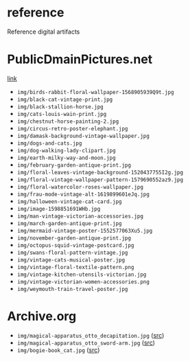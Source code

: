 # reference

Reference digital artifacts


# PublicDmainPictures.net

[link](https://www.publicdomainpictures.net/en/)

* `img/birds-rabbit-floral-wallpaper-1568905939Q9t.jpg`
* `img/black-cat-vintage-print.jpg`
* `img/black-stallion-horse.jpg`
* `img/cats-louis-wain-print.jpg`
* `img/chestnut-horse-painting-2.jpg`
* `img/circus-retro-poster-elephant.jpg`
* `img/damask-background-vintage-wallpaper.jpg`
* `img/dogs-and-cats.jpg`
* `img/dog-walking-lady-clipart.jpg`
* `img/earth-milky-way-and-moon.jpg`
* `img/february-garden-antique-print.jpg`
* `img/floral-leaves-vintage-background-1520437755I2g.jpg`
* `img/floral-vintage-wallpaper-pattern-1579690552az9.jpg`
* `img/floral-watercolor-roses-wallpaper.jpg`
* `img/frau-mode-vintage-alt-1619899601eJq.jpg`
* `img/halloween-vintage-cat-card.jpg`
* `img/image-1598851691WHb.jpg`
* `img/man-vintage-victorian-accessories.jpg`
* `img/march-garden-antique-print.jpg`
* `img/mermaid-vintage-poster-1552577063Xu5.jpg`
* `img/november-garden-antique-print.jpg`
* `img/octopus-squid-vintage-postcard.jpg`
* `img/swans-floral-pattern-vintage.jpg`
* `img/vintage-cats-musical-poster.jpg`
* `img/vintage-floral-textile-pattern.png`
* `img/vintage-kitchen-utensils-victorian.jpg`
* `img/vintage-victorian-women-accessories.png`
* `img/weymouth-train-travel-poster.jpg`

# Archive.org

* `img/magical-apparatus_otto_decapitation.jpg` ([src](https://archive.org/details/illustrateddescr00maur/page/112/mode/thumb))
* `img/magical-apparatus_otto_sword-arm.jpg` ([src](https://archive.org/details/illustrateddescr00maur/page/11/mode/1up))
* `img/bogie-book_cat.jpg` ([src](https://archive.org/details/dennisonsbogiebo00denn/page/13/mode/1up))

